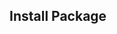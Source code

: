 ## Install Package

```npm install react-router-dom
```
```npm install lucide-react
 ```

```npm install @clerk/clerk-react
```
```npm install dotenv
```